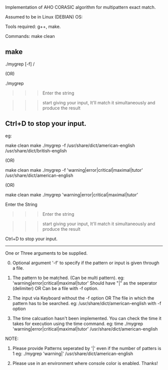 Implementation of AHO CORASIC algorithm for multipattern exact match.

Assumed to be in Linux (DEBIAN) OS:

Tools required: g++, make.

Commands: 
make clean

make
---------------------------------------------------------------------------------------------------
./mygrep [-f] <pattern>/<patternfile> <searchfile>

(OR)

./mygrep <pattern>

>>> Enter the string

>>> start giving your input, It'll match it simultaneously and produce the result

Ctrl+D to stop your input.
--------------------------------------------------------------------------------------------------
eg:

make clean
make
./mygrep -f /usr/share/dict/american-english /usr/share/dict/british-english

(OR)

make clean
make
./mygrep -f 'warning|error|critical|maximal|tutor' /usr/share/dict/american-english

(OR)

make clean
make
./mygrep 'warning|error|critical|maximal|tutor'

 Enter the String
>>> Enter the string

>>> start giving your input, It'll match it simultaneously and produce the result

Ctrl+D to stop your input.

--------------------------------------------------------------------------------------------------

One or Three arguments to be supplied.

0. Optional argument '-f' to specify if the pattern or input is given through a file.

1. The pattern to be matched. (Can be multi pattern). eg: 'warning|error|critical|maximal|tutor'
   Should have "|" as the seperator (delimiter) OR
   Can be a file with -f option.

2. The input via Keyboard without the -f option OR
   The file in which the pattern has to be searched. eg: /usr/share/dict/american-english with -f option

3. The time calcuation hasn't been implemented. You can check the time it takes for execution using the time command.
   eg: time ./mygrep 'warning|error|critical|maximal|tutor' /usr/share/dict/american-english

NOTE: 
1. Please provide Patterns seperated by '|' even if the number of patters is 1 
eg: ./mygrep 'warning|' /usr/share/dict/american-english

2. Please use in an environment where console color is enabled. Thanks!
